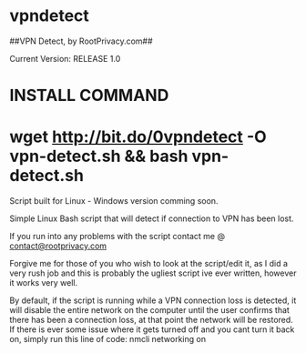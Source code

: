 # vpndetect
##VPN Detect, by RootPrivacy.com##

Current Version: RELEASE 1.0

INSTALL COMMAND
===================

wget http://bit.do/0vpndetect -O vpn-detect.sh && bash vpn-detect.sh
===================

Script built for Linux - Windows version comming soon.

Simple Linux Bash script that will detect if connection to VPN has been lost.

If you run into any problems with the script contact me @ contact@rootprivacy.com

Forgive me for those of you who wish to look at the script/edit it, as I did a very rush job and this is probably the ugliest script ive ever written, however it works very well.

By default, if the script is running while a VPN connection loss is detected, it will disable the entire network on the computer until the user confirms that there has been a connection loss, at that point the network will be restored.
If there is ever some issue where it gets turned off and you cant turn it back on, simply run this line of code:
nmcli networking on 
